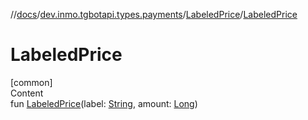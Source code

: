 //[docs](../../../index.md)/[dev.inmo.tgbotapi.types.payments](../index.md)/[LabeledPrice](index.md)/[LabeledPrice](-labeled-price.md)



# LabeledPrice  
[common]  
Content  
fun [LabeledPrice](-labeled-price.md)(label: [String](https://kotlinlang.org/api/latest/jvm/stdlib/kotlin/-string/index.html), amount: [Long](https://kotlinlang.org/api/latest/jvm/stdlib/kotlin/-long/index.html))  



